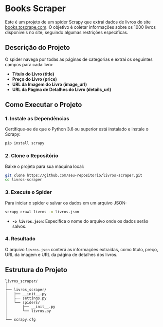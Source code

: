 # Books Scraper

Este é um projeto de um spider Scrapy que extrai dados de livros do site [books.toscrape.com](http://books.toscrape.com/). O objetivo é coletar informações sobre os 1000 livros disponíveis no site, seguindo algumas restrições específicas.

## Descrição do Projeto

O spider navega por todas as páginas de categorias e extrai os seguintes campos para cada livro:

- **Título do Livro (title)**
- **Preço do Livro (price)**
- **URL da Imagem do Livro (image_url)**
- **URL da Página de Detalhes do Livro (details_url)**

## Como Executar o Projeto

### 1. Instale as Dependências
Certifique-se de que o Python 3.6 ou superior está instalado e instale o Scrapy:

```bash
pip install scrapy
```

### 2. Clone o Repositório
Baixe o projeto para sua máquina local:

```bash
git clone https://github.com/seu-repositorio/livros-scraper.git
cd livros-scraper
```

### 3. Execute o Spider
Para iniciar o spider e salvar os dados em um arquivo JSON:

```bash
scrapy crawl livros -o livros.json
```

- **`-o livros.json`**: Especifica o nome do arquivo onde os dados serão salvos.

### 4. Resultado
O arquivo `livros.json` conterá as informações extraídas, como título, preço, URL da imagem e URL da página de detalhes dos livros.

## Estrutura do Projeto

```
livros_scraper/
│
├── livros_scraper/
│   ├── __init__.py
│   ├── settings.py
│   └── spiders/
│       ├── __init__.py
│       └── livros.py
│
└── scrapy.cfg
```
